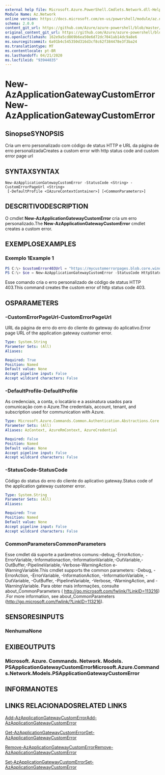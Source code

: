```yaml
---
external help file: Microsoft.Azure.PowerShell.Cmdlets.Network.dll-Help.xml
Module Name: Az.Network
online version: https://docs.microsoft.com/en-us/powershell/module/az.network/new-azapplicationgatewaycustomerror
schema: 2.0.0
content_git_url: https://github.com/Azure/azure-powershell/blob/master/src/Network/Network/help/New-AzApplicationGatewayCustomError.md
original_content_git_url: https://github.com/Azure/azure-powershell/blob/master/src/Network/Network/help/New-AzApplicationGatewayCustomError.md
ms.openlocfilehash: 162e9a5cd869b6ea50e6d72dc7041ab14dc9a8e6
ms.sourcegitcommit: 6a91b4c545350d316d3cf8c62f384478e3f3ba24
ms.translationtype: MT
ms.contentlocale: pt-BR
ms.lasthandoff: 04/21/2020
ms.locfileid: "93944835"
---
```

# <span data-ttu-id="f47b8-101">New-AzApplicationGatewayCustomError</span><span class="sxs-lookup"><span data-stu-id="f47b8-101">New-AzApplicationGatewayCustomError</span></span>

## <span data-ttu-id="f47b8-102">Sinopse</span><span class="sxs-lookup"><span data-stu-id="f47b8-102">SYNOPSIS</span></span>
<span data-ttu-id="f47b8-103">Cria um erro personalizado com código de status HTTP e URL da página de erro personalizada</span><span class="sxs-lookup"><span data-stu-id="f47b8-103">Creates a custom error with http status code and custom error page url</span></span> 

## <span data-ttu-id="f47b8-104">SYNTAX</span><span class="sxs-lookup"><span data-stu-id="f47b8-104">SYNTAX</span></span>

```
New-AzApplicationGatewayCustomError -StatusCode <String> -CustomErrorPageUrl <String>
 [-DefaultProfile <IAzureContextContainer>] [<CommonParameters>]
```

## <span data-ttu-id="f47b8-105">DESCRITIVO</span><span class="sxs-lookup"><span data-stu-id="f47b8-105">DESCRIPTION</span></span>
<span data-ttu-id="f47b8-106">O cmdlet **New-AzApplicationGatewayCustomError** cria um erro personalizado.</span><span class="sxs-lookup"><span data-stu-id="f47b8-106">The **New-AzApplicationGatewayCustomError** cmdlet creates a custom error.</span></span>

## <span data-ttu-id="f47b8-107">EXEMPLOS</span><span class="sxs-lookup"><span data-stu-id="f47b8-107">EXAMPLES</span></span>

### <span data-ttu-id="f47b8-108">Exemplo 1</span><span class="sxs-lookup"><span data-stu-id="f47b8-108">Example 1</span></span>
```powershell
PS C:\> $customError403Url = "https://mycustomerrorpages.blob.core.windows.net/errorpages/403-another.htm"
PS C:\> $ce = New-AzApplicationGatewayCustomError -StatusCode HttpStatus403 -CustomErrorPageUrl $customError403Url
```

<span data-ttu-id="f47b8-109">Esse comando cria o erro personalizado de código de status HTTP 403.</span><span class="sxs-lookup"><span data-stu-id="f47b8-109">This command creates the custom error of http status code 403.</span></span>

## <span data-ttu-id="f47b8-110">OS</span><span class="sxs-lookup"><span data-stu-id="f47b8-110">PARAMETERS</span></span>

### <span data-ttu-id="f47b8-111">-CustomErrorPageUrl</span><span class="sxs-lookup"><span data-stu-id="f47b8-111">-CustomErrorPageUrl</span></span>
<span data-ttu-id="f47b8-112">URL da página de erro do erro do cliente do gateway do aplicativo.</span><span class="sxs-lookup"><span data-stu-id="f47b8-112">Error page URL of the application gateway customer error.</span></span>

```yaml
Type: System.String
Parameter Sets: (All)
Aliases:

Required: True
Position: Named
Default value: None
Accept pipeline input: False
Accept wildcard characters: False
```

### <span data-ttu-id="f47b8-113">-DefaultProfile</span><span class="sxs-lookup"><span data-stu-id="f47b8-113">-DefaultProfile</span></span>
<span data-ttu-id="f47b8-114">As credenciais, a conta, o locatário e a assinatura usados para comunicação com o Azure.</span><span class="sxs-lookup"><span data-stu-id="f47b8-114">The credentials, account, tenant, and subscription used for communication with Azure.</span></span>

```yaml
Type: Microsoft.Azure.Commands.Common.Authentication.Abstractions.Core.IAzureContextContainer
Parameter Sets: (All)
Aliases: AzContext, AzureRmContext, AzureCredential

Required: False
Position: Named
Default value: None
Accept pipeline input: False
Accept wildcard characters: False
```

### <span data-ttu-id="f47b8-115">-StatusCode</span><span class="sxs-lookup"><span data-stu-id="f47b8-115">-StatusCode</span></span>
<span data-ttu-id="f47b8-116">Código do status do erro do cliente do aplicativo gateway.</span><span class="sxs-lookup"><span data-stu-id="f47b8-116">Status code of the application gateway customer error.</span></span>

```yaml
Type: System.String
Parameter Sets: (All)
Aliases:

Required: True
Position: Named
Default value: None
Accept pipeline input: False
Accept wildcard characters: False
```

### <span data-ttu-id="f47b8-117">CommonParameters</span><span class="sxs-lookup"><span data-stu-id="f47b8-117">CommonParameters</span></span>
<span data-ttu-id="f47b8-118">Esse cmdlet dá suporte a parâmetros comuns:-debug,-ErrorAction,-ErrorVariable,-Informationaction,-InformationVariable,-OutVariable,-OutBuffer,-PipelineVariable,-Verbose-WarningAction e-WarningVariable.</span><span class="sxs-lookup"><span data-stu-id="f47b8-118">This cmdlet supports the common parameters: -Debug, -ErrorAction, -ErrorVariable, -InformationAction, -InformationVariable, -OutVariable, -OutBuffer, -PipelineVariable, -Verbose, -WarningAction, and -WarningVariable.</span></span> <span data-ttu-id="f47b8-119">Para obter mais informações, consulte about_CommonParameters ( http://go.microsoft.com/fwlink/?LinkID=113216) .</span><span class="sxs-lookup"><span data-stu-id="f47b8-119">For more information, see about_CommonParameters (http://go.microsoft.com/fwlink/?LinkID=113216).</span></span>

## <span data-ttu-id="f47b8-120">SENSORES</span><span class="sxs-lookup"><span data-stu-id="f47b8-120">INPUTS</span></span>

### <span data-ttu-id="f47b8-121">Nenhuma</span><span class="sxs-lookup"><span data-stu-id="f47b8-121">None</span></span>

## <span data-ttu-id="f47b8-122">EXIBE</span><span class="sxs-lookup"><span data-stu-id="f47b8-122">OUTPUTS</span></span>

### <span data-ttu-id="f47b8-123">Microsoft. Azure. Commands. Network. Models. PSApplicationGatewayCustomError</span><span class="sxs-lookup"><span data-stu-id="f47b8-123">Microsoft.Azure.Commands.Network.Models.PSApplicationGatewayCustomError</span></span>

## <span data-ttu-id="f47b8-124">INFORMA</span><span class="sxs-lookup"><span data-stu-id="f47b8-124">NOTES</span></span>

## <span data-ttu-id="f47b8-125">LINKS RELACIONADOS</span><span class="sxs-lookup"><span data-stu-id="f47b8-125">RELATED LINKS</span></span>

[<span data-ttu-id="f47b8-126">Add-AzApplicationGatewayCustomError</span><span class="sxs-lookup"><span data-stu-id="f47b8-126">Add-AzApplicationGatewayCustomError</span></span>](./Add-AzApplicationGatewayCustomError.md)

[<span data-ttu-id="f47b8-127">Get-AzApplicationGatewayCustomError</span><span class="sxs-lookup"><span data-stu-id="f47b8-127">Get-AzApplicationGatewayCustomError</span></span>](./Get-AzApplicationGatewayCustomError.md)

[<span data-ttu-id="f47b8-128">Remove-AzApplicationGatewayCustomError</span><span class="sxs-lookup"><span data-stu-id="f47b8-128">Remove-AzApplicationGatewayCustomError</span></span>](./Remove-AzApplicationGatewayCustomError.md)

[<span data-ttu-id="f47b8-129">Set-AzApplicationGatewayCustomError</span><span class="sxs-lookup"><span data-stu-id="f47b8-129">Set-AzApplicationGatewayCustomError</span></span>](./Set-AzApplicationGatewayCustomError.md)
